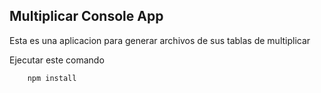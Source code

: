 
##  Multiplicar Console App

Esta es una aplicacion para generar archivos de sus tablas de multiplicar

Ejecutar este comando

```
    npm install
```